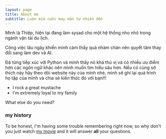 ```yaml
---
layout: page
title: About me
subtitle: Luôn mỉm cười may mắn tự nhiên đến
---
```


Mình là Thiệp, hiện tại đang làm sysad cho một hệ thống nho nhỏ trong ngành vận tải du lịch.

Công việc lâu ngày khiến mình cảm thấy quá nhàm chán nên quyết tâm thay đổi sang làm dev và AI.

Đã từng tiếp xúc với Python và mình thấy nó khá thú vị và có nhiều ưu điểm hơn các ngôn ngữ khác nên mình muốn tìm hiểu sâu hơn. 
Nếu có cùng sở thích này hãy theo dõi website này của mình nhé, mình sẽ ghi lại quá trình họ tập của mình và chia sẻ kiến thức đó với bạn!!!


- I rock a great mustache
- I'm extremely loyal to my family

What else do you need?

### my history

To be honest, I'm having some trouble remembering right now, so why don't you just watch [my movie](https://en.wikipedia.org/wiki/The_Princess_Bride_%28film%29) and it will answer **all** your questions.
